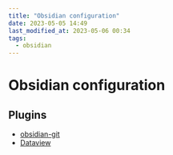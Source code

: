 ```yaml
---
title: "Obsidian configuration"
date: 2023-05-05 14:49
last_modified_at: 2023-05-06 00:34
tags:
  - obsidian
---
```


# Obsidian configuration

## Plugins

- [obsidian-git](https://github.com/denolehov/obsidian-git)
- [Dataview](https://blacksmithgu.github.io/obsidian-dataview/)
